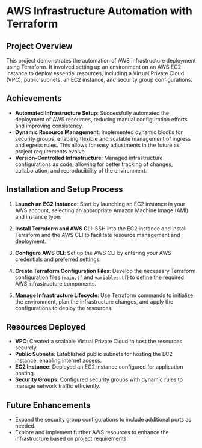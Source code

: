# AWS Infrastructure Automation with Terraform

## Project Overview
This project demonstrates the automation of AWS infrastructure deployment using Terraform. It involved setting up an environment on an AWS EC2 instance to deploy essential resources, including a Virtual Private Cloud (VPC), public subnets, an EC2 instance, and security group configurations.

## Achievements
- **Automated Infrastructure Setup**: Successfully automated the deployment of AWS resources, reducing manual configuration efforts and improving consistency.
- **Dynamic Resource Management**: Implemented dynamic blocks for security groups, enabling flexible and scalable management of ingress and egress rules. This allows for easy adjustments in the future as project requirements evolve.
- **Version-Controlled Infrastructure**: Managed infrastructure configurations as code, allowing for better tracking of changes, collaboration, and reproducibility of the environment.

## Installation and Setup Process

1. **Launch an EC2 Instance**: Start by launching an EC2 instance in your AWS account, selecting an appropriate Amazon Machine Image (AMI) and instance type.

2. **Install Terraform and AWS CLI**: SSH into the EC2 instance and install Terraform and the AWS CLI to facilitate resource management and deployment.

3. **Configure AWS CLI**: Set up the AWS CLI by entering your AWS credentials and preferred settings.

4. **Create Terraform Configuration Files**: Develop the necessary Terraform configuration files (`main.tf` and `variables.tf`) to define the required AWS infrastructure components.

5. **Manage Infrastructure Lifecycle**: Use Terraform commands to initialize the environment, plan the infrastructure changes, and apply the configurations to deploy the resources.

## Resources Deployed
- **VPC**: Created a scalable Virtual Private Cloud to host the resources securely.
- **Public Subnets**: Established public subnets for hosting the EC2 instance, enabling internet access.
- **EC2 Instance**: Deployed an EC2 instance configured for application hosting.
- **Security Groups**: Configured security groups with dynamic rules to manage network traffic efficiently.

## Future Enhancements
- Expand the security group configurations to include additional ports as needed.
- Explore and implement further AWS resources to enhance the infrastructure based on project requirements.
